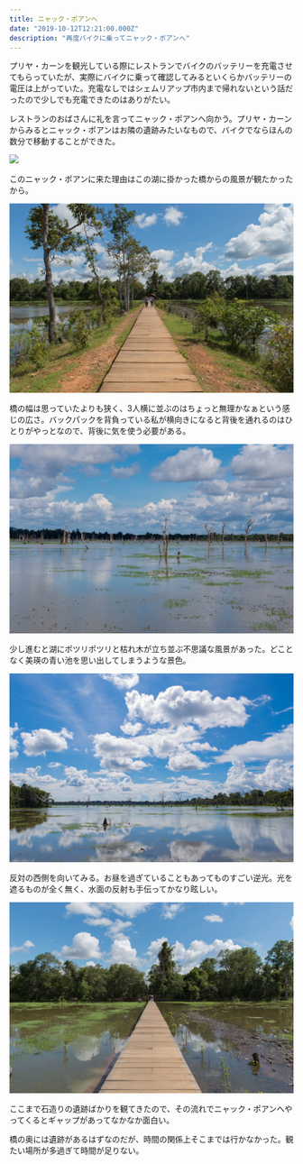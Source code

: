 ```yaml
---
title: ニャック・ポアンへ
date: "2019-10-12T12:21:00.000Z"
description: "再度バイクに乗ってニャック・ポアンへ"
---
```


プリヤ・カーンを観光している際にレストランでバイクのバッテリーを充電させてもらっていたが、実際にバイクに乗って確認してみるといくらかバッテリーの電圧は上がっていた。充電なしではシェムリアップ市内まで帰れないという話だったので少しでも充電できたのはありがたい。

レストランのおばさんに礼を言ってニャック・ポアンへ向かう。プリヤ・カーンからみるとニャック・ポアンはお隣の遺跡みたいなもので、バイクでならほんの数分で移動することができた。

<img src="https://maps.googleapis.com/maps/api/staticmap?center=13.4629987,103.8945147&zoom=14&size=640x480&markers=color:red%7C13.4629987,103.8945147&key=AIzaSyB-Y9VfGNRw433EqW3-GskaD5Utwm_Ogbg" />

このニャック・ポアンに来た理由はこの湖に掛かった橋からの風景が観たかったから。

![neak-pean-1](./neak-pean-1.jpg)

橋の幅は思っていたよりも狭く、3人横に並ぶのはちょっと無理かなぁという感じの広さ。バックパックを背負っている私が横向きになると背後を通れるのはひとりがやっとなので、背後に気を使う必要がある。

![neak-pean-2](./neak-pean-2.jpg)

少し進むと湖にポツリポツリと枯れ木が立ち並ぶ不思議な風景があった。どことなく美瑛の青い池を思い出してしまうような景色。

![neak-pean-3](./neak-pean-3.jpg)

反対の西側を向いてみる。お昼を過ぎていることもあってものすごい逆光。光を遮るものが全く無く、水面の反射も手伝ってかなり眩しい。

![neak-pean-4](./neak-pean-4.jpg)

ここまで石造りの遺跡ばかりを観てきたので、その流れでニャック・ポアンへやってくるとギャップがあってなかなか面白い。

橋の奥には遺跡があるはずなのだが、時間の関係上そこまでは行かなかった。観たい場所が多過ぎて時間が足りない。
